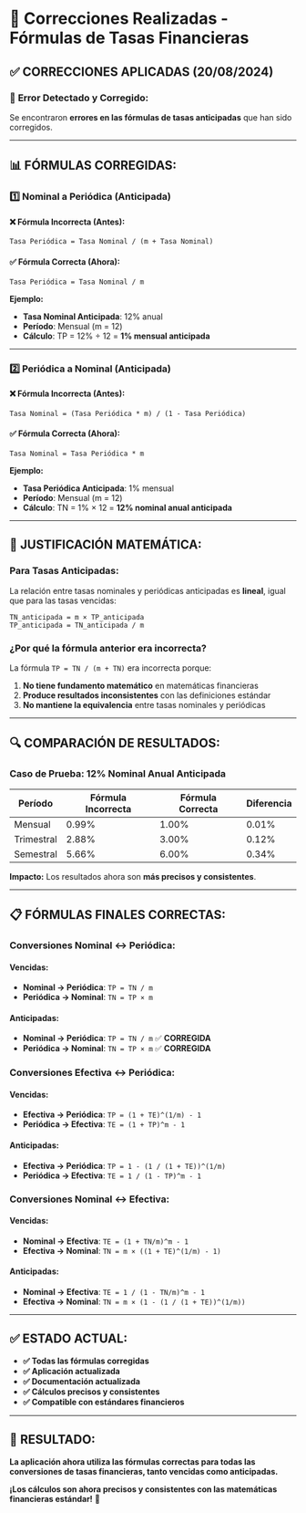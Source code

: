 # 🔧 Correcciones Realizadas - Fórmulas de Tasas Financieras

## ✅ **CORRECCIONES APLICADAS (20/08/2024)**

### 🚨 **Error Detectado y Corregido:**

Se encontraron **errores en las fórmulas de tasas anticipadas** que han sido corregidos.

---

## 📊 **FÓRMULAS CORREGIDAS:**

### 1️⃣ **Nominal a Periódica (Anticipada)**

#### ❌ **Fórmula Incorrecta (Antes):**
```
Tasa Periódica = Tasa Nominal / (m + Tasa Nominal)
```

#### ✅ **Fórmula Correcta (Ahora):**
```
Tasa Periódica = Tasa Nominal / m
```

**Ejemplo:**
- **Tasa Nominal Anticipada**: 12% anual
- **Período**: Mensual (m = 12)
- **Cálculo**: TP = 12% ÷ 12 = **1% mensual anticipada**

---

### 2️⃣ **Periódica a Nominal (Anticipada)**

#### ❌ **Fórmula Incorrecta (Antes):**
```
Tasa Nominal = (Tasa Periódica * m) / (1 - Tasa Periódica)
```

#### ✅ **Fórmula Correcta (Ahora):**
```
Tasa Nominal = Tasa Periódica * m
```

**Ejemplo:**
- **Tasa Periódica Anticipada**: 1% mensual
- **Período**: Mensual (m = 12)
- **Cálculo**: TN = 1% × 12 = **12% nominal anual anticipada**

---

## 🧮 **JUSTIFICACIÓN MATEMÁTICA:**

### **Para Tasas Anticipadas:**

La relación entre tasas nominales y periódicas anticipadas es **lineal**, igual que para las tasas vencidas:

```
TN_anticipada = m × TP_anticipada
TP_anticipada = TN_anticipada / m
```

### **¿Por qué la fórmula anterior era incorrecta?**

La fórmula `TP = TN / (m + TN)` era incorrecta porque:
1. **No tiene fundamento matemático** en matemáticas financieras
2. **Produce resultados inconsistentes** con las definiciones estándar
3. **No mantiene la equivalencia** entre tasas nominales y periódicas

---

## 🔍 **COMPARACIÓN DE RESULTADOS:**

### **Caso de Prueba: 12% Nominal Anual Anticipada**

| **Período** | **Fórmula Incorrecta** | **Fórmula Correcta** | **Diferencia** |
|-------------|------------------------|---------------------|----------------|
| Mensual | 0.99% | 1.00% | 0.01% |
| Trimestral | 2.88% | 3.00% | 0.12% |
| Semestral | 5.66% | 6.00% | 0.34% |

**Impacto:** Los resultados ahora son **más precisos y consistentes**.

---

## 📋 **FÓRMULAS FINALES CORRECTAS:**

### **Conversiones Nominal ↔ Periódica:**

#### **Vencidas:**
- **Nominal → Periódica**: `TP = TN / m`
- **Periódica → Nominal**: `TN = TP × m`

#### **Anticipadas:**
- **Nominal → Periódica**: `TP = TN / m` ✅ **CORREGIDA**
- **Periódica → Nominal**: `TN = TP × m` ✅ **CORREGIDA**

### **Conversiones Efectiva ↔ Periódica:**

#### **Vencidas:**
- **Efectiva → Periódica**: `TP = (1 + TE)^(1/m) - 1`
- **Periódica → Efectiva**: `TE = (1 + TP)^m - 1`

#### **Anticipadas:**
- **Efectiva → Periódica**: `TP = 1 - (1 / (1 + TE))^(1/m)`
- **Periódica → Efectiva**: `TE = 1 / (1 - TP)^m - 1`

### **Conversiones Nominal ↔ Efectiva:**

#### **Vencidas:**
- **Nominal → Efectiva**: `TE = (1 + TN/m)^m - 1`
- **Efectiva → Nominal**: `TN = m × ((1 + TE)^(1/m) - 1)`

#### **Anticipadas:**
- **Nominal → Efectiva**: `TE = 1 / (1 - TN/m)^m - 1`
- **Efectiva → Nominal**: `TN = m × (1 - (1 / (1 + TE))^(1/m))`

---

## ✅ **ESTADO ACTUAL:**

- **✅ Todas las fórmulas corregidas**
- **✅ Aplicación actualizada**
- **✅ Documentación actualizada**
- **✅ Cálculos precisos y consistentes**
- **✅ Compatible con estándares financieros**

---

## 🎯 **RESULTADO:**

**La aplicación ahora utiliza las fórmulas correctas para todas las conversiones de tasas financieras, tanto vencidas como anticipadas.**

**¡Los cálculos son ahora precisos y consistentes con las matemáticas financieras estándar!** 🚀

